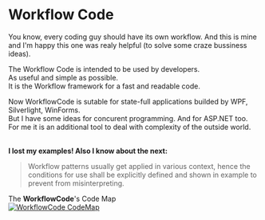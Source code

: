 # Workflow Code

You know, every coding guy should have its own workflow. And this is mine and I'm happy this one was realy helpful (to solve some craze bussiness ideas).

<div class="wikidoc">
    <p>
        The Workflow Code is intended to be used by developers.<br>
        As useful and simple as possible.<br>
        It is the Workflow framework for a fast and readable code.
    </p>
    <p>
        Now WorkflowCode is sutable for state-full applications builded by WPF, Silverlight, WinForms.<br>
        But I have some ideas for concurent programming. And for ASP.NET too.<br/>
        For me it is an additional tool to deal with complexity of the outside world.<br>
        <br>
    </p>
    <p>
        <strong>I lost my examples! Also I know about the next:</strong>
    </p>
    <blockquote>Workflow patterns usually get applied in various context, hence the conditions for use shall be explicitly defined and shown in example to prevent from misinterpreting.
    </blockquote>
    <p>
        The <strong>WorkflowCode</strong>'s Code Map<br>
        <a href="http://it3xl.com/Resources_For_External/CodePlex/WorkflowCode/CodeMap.gif" target="_blank"><img title="WorkflowCode CodeMap" src="http://it3xl.com/Resources_For_External/CodePlex/WorkflowCode/CodeMap.gif" alt="WorkflowCode CodeMap" style="border:none"></a><br>
    </p>
</div>
<div class="ClearBoth"></div>

